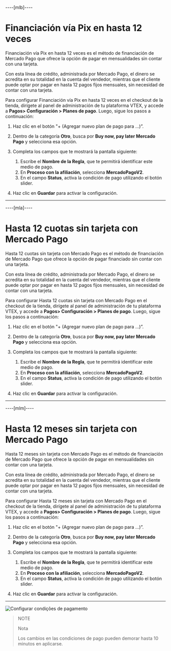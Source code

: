 ----[mlb]----
# Financiación vía Pix en hasta 12 veces

Financiación vía Pix en hasta 12 veces es el método de financiación de Mercado Pago que ofrece la opción de pagar en mensualidades sin contar con una tarjeta. 

Con esta línea de crédito, administrada por Mercado Pago, el dinero se acredita en su totalidad en la cuenta del vendedor, mientras que el cliente puede optar por pagar en hasta 12 pagos fijos mensuales, sin necesidad de contar con una tarjeta. 

Para configurar Financiación vía Pix en hasta 12 veces en el checkout de la tienda, dirígete al panel de administración de tu plataforma VTEX, y accede a **Pagos> Configuración > Planes de pago**. Luego, sigue los pasos a continuación:

1. Haz clic en el botón "+ (Agregar nuevo plan de pago para ...)”. 
2. Dentro de la categoría **Otro**, busca por **Buy now, pay later Mercado Pago** y selecciona esa opción.
3. Completa los campos que te mostrará la pantalla siguiente: 
    1. Escribe el **Nombre de la Regla**, que te permitirá identificar este medio de pago.
    2. En **Proceso con la afiliación**, selecciona **MercadoPagoV2**. 
    3. En el campo **Status**, activa la condición de pago utilizando el botón slider. 

4. Haz clic en **Guardar** para activar la configuración.

------------


----[mla]----
# Hasta 12 cuotas sin tarjeta con Mercado Pago

Hasta 12 cuotas sin tarjeta con Mercado Pago es el método de financiación de Mercado Pago que ofrece la opción de pagar financiado sin contar con una tarjeta. 

Con esta línea de crédito, administrada por Mercado Pago, el dinero se acredita en su totalidad en la cuenta del vendedor, mientras que el cliente puede optar por pagar en hasta 12 pagos fijos mensuales, sin necesidad de contar con una tarjeta. 

Para configurar Hasta 12 cuotas sin tarjeta con Mercado Pago en el checkout de la tienda, dirígete al panel de administración de tu plataforma VTEX, y accede a **Pagos> Configuración > Planes de pago**. Luego, sigue los pasos a continuación:

1. Haz clic en el botón "+ (Agregar nuevo plan de pago para ...)”. 
2. Dentro de la categoría **Otro**, busca por **Buy now, pay later Mercado Pago** y selecciona esa opción.
3. Completa los campos que te mostrará la pantalla siguiente: 
    1. Escribe el **Nombre de la Regla**, que te permitirá identificar este medio de pago.
    2. En **Proceso con la afiliación**, selecciona **MercadoPagoV2**. 
    3. En el campo **Status**, activa la condición de pago utilizando el botón slider. 

4. Haz clic en **Guardar** para activar la configuración.

------------

----[mlm]----
# Hasta 12 meses sin tarjeta con Mercado Pago

Hasta 12 meses sin tarjeta con Mercado Pago es el método de financiación de Mercado Pago que ofrece la opción de pagar en mensualidades sin contar con una tarjeta. 

Con esta línea de crédito, administrada por Mercado Pago, el dinero se acredita en su totalidad en la cuenta del vendedor, mientras que el cliente puede optar por pagar en hasta 12 pagos fijos mensuales, sin necesidad de contar con una tarjeta. 

Para configurar Hasta 12 meses sin tarjeta con Mercado Pago en el checkout de la tienda, dirígete al panel de administración de tu plataforma VTEX, y accede a **Pagos> Configuración > Planes de pago**. Luego, sigue los pasos a continuación:

1. Haz clic en el botón "+ (Agregar nuevo plan de pago para ...)”. 
2. Dentro de la categoría **Otro**, busca por **Buy now, pay later Mercado Pago** y selecciona esa opción.
3. Completa los campos que te mostrará la pantalla siguiente: 
    1. Escribe el **Nombre de la Regla**, que te permitirá identificar este medio de pago.
    2. En **Proceso con la afiliación**, selecciona **MercadoPagoV2**. 
    3. En el campo **Status**, activa la condición de pago utilizando el botón slider. 

4. Haz clic en **Guardar** para activar la configuración.

------------

![Configurar condições de pagamento](vtex/paymentconditions-imagenv2-es.gif)

> NOTE
>
> Nota
>
> Los cambios en las condiciones de pago pueden demorar hasta 10 minutos en aplicarse.